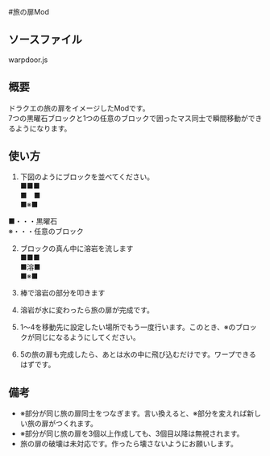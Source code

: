 #旅の扉Mod  
## ソースファイル
warpdoor.js  

## 概要  
ドラクエの旅の扉をイメージしたModです。  
7つの黒曜石ブロックと1つの任意のブロックで囲ったマス同士で瞬間移動ができるようになります。  
  
## 使い方  
1. 下図のようにブロックを並べてください。  
■■■  
■　■  
■※■  
  
■・・・黒曜石  
※・・・任意のブロック  

2. ブロックの真ん中に溶岩を流します  
■■■  
■溶■  
■※■  
  
3. 棒で溶岩の部分を叩きます  
4. 溶岩が水に変わったら旅の扉が完成です。
5. 1〜4を移動先に設定したい場所でもう一度行います。このとき、※のブロックが同じになるようにしてください。  
6. 5の旅の扉も完成したら、あとは水の中に飛び込むだけです。ワープできるはずです。  

## 備考
* ※部分が同じ旅の扉同士をつなぎます。言い換えると、※部分を変えれば新しい旅の扉がつくれます。
* ※部分が同じ旅の扉を3個以上作成しても、3個目以降は無視されます。
* 旅の扉の破壊は未対応です。作ったら壊さないようにお願いします。
